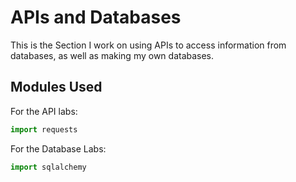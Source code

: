 # APIs and Databases

This is the Section I work on using APIs to access information from databases, as well as making my own databases.


## Modules Used

For the API labs:

```python
import requests
```

For the Database Labs:

```python
import sqlalchemy
```
